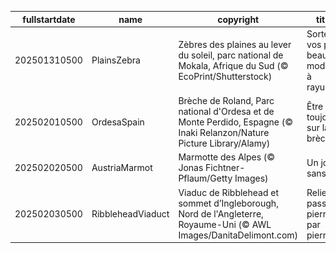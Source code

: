 |fullstartdate|name|copyright|title|image|
|--|--|--|--|--|
202501310500|PlainsZebra|Zèbres des plaines au lever du soleil, parc national de Mokala, Afrique du Sud (© EcoPrint/Shutterstock)|Sortez vos plus beaux modèles à rayures!|![](/fr-CA/2025/02/202501310500PlainsZebra.jpg)|
202502010500|OrdesaSpain|Brèche de Roland, Parc national d'Ordesa et de Monte Perdido, Espagne (© Inaki Relanzon/Nature Picture Library/Alamy)|Être toujours sur la brèche!|![](/fr-CA/2025/02/202502010500OrdesaSpain.jpg)|
202502020500|AustriaMarmot|Marmotte des Alpes (© Jonas Fichtner-Pflaum/Getty Images)|Un jour sans fin|![](/fr-CA/2025/02/202502020500AustriaMarmot.jpg)|
202502030500|RibbleheadViaduct|Viaduc de Ribblehead et sommet d’Ingleborough, Nord de l'Angleterre, Royaume-Uni (© AWL Images/DanitaDelimont.com)|Relier le passé, pierre par pierre|![](/fr-CA/2025/02/202502030500RibbleheadViaduct.jpg)|

